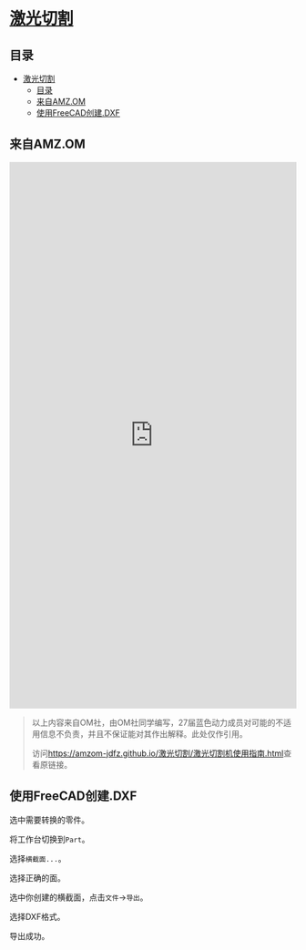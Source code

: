 # [激光切割](../README.md)

## 目录

- [激光切割](#激光切割)
  - [目录](#目录)
  - [来自AMZ.OM](#来自amzom)
  - [使用FreeCAD创建.DXF](#使用freecad创建dxf)

## 来自AMZ.OM

<div style="display: flex; justify-content: center;">
  <iframe
    src="https://amzom-jdfz.github.io/%E6%BF%80%E5%85%89%E5%88%87%E5%89%B2/%E6%BF%80%E5%85%89%E5%88%87%E5%89%B2%E6%9C%BA%E4%BD%BF%E7%94%A8%E6%8C%87%E5%8D%97.html"
    style="width: 72vw; height: 100vw; border: none;"
  ></iframe>
</div>

> 以上内容来自OM社，由OM社同学编写，27届蓝色动力成员对可能的不适用信息不负责，并且不保证能对其作出解释。此处仅作引用。
>
> 访问<https://amzom-jdfz.github.io/激光切割/激光切割机使用指南.html>查看原链接。

## 使用FreeCAD创建.DXF

选中需要转换的零件。

将工作台切换到`Part`。

选择`横截面...`。

选择正确的面。

选中你创建的横截面，点击`文件`->`导出`。

选择DXF格式。

导出成功。